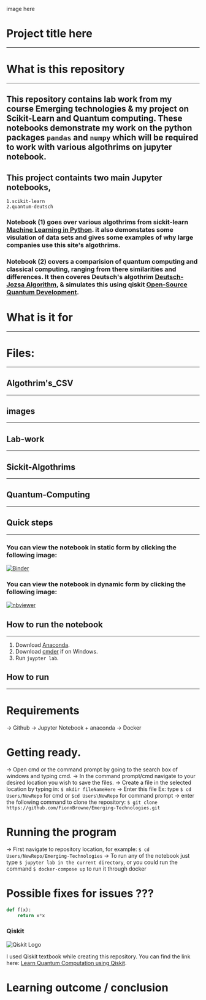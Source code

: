 image here

# Project title here
***

# What is this repository
***
## This repository contains lab work from my course Emerging technologies & my project on Scikit-Learn and Quantum computing. These notebooks demonstrate my work on the python packages `pandas` and `numpy` which will be required to work with various algothrims on jupyter notebook.


## This project containts two main Jupyter notebooks,
    1.scikit-learn
    2.quantum-deutsch
    
### Notebook (1) goes over various algothrims from sickit-learn [Machine Learning in Python](https://scikit-learn.org/stable/index.html). it also demonstates some visulation of data sets and gives some examples of why large companies use this site's algothrims.

### Notebook (2) covers a comparision of quantum computing and classical computing, ranging from there similarities and differences. It then coveres Deutsch's algothrim [Deutsch-Jozsa Algorithm](https://qiskit.org/textbook/ch-algorithms/deutsch-jozsa.html), & simulates this using qiskit [Open-Source Quantum Development](https://qiskit.org/).

# What is it for
***




# Files:
***
## Algothrim's_CSV
***

## images
***

## Lab-work
***

## Sickit-Algothrims
***

## Quantum-Computing
***

## Quick steps
***
### You can view the notebook in static form by clicking the following image:

[![Binder](https://mybinder.org/badge_logo.svg)](https://mybinder.org/v2/gh/FionnBrowne/numpy-random/HEAD?labpath=Numpy-random.ipynb)

### You can view the notebook in dynamic form by clicking the following image:

[![nbviewer](https://raw.githubusercontent.com/jupyter/design/master/logos/Badges/nbviewer_badge.svg)](https://nbviewer.jupyter.org/github/FionnBrowne/numpy-random/blob/main/Numpy-random.ipynb)

## How to run the notebook 
***

1. Download [Anaconda]().
2. Download [cmder]() if on Windows.
3. Run `juypter lab`.

## How to run
***
# Requirements
-> Github
-> Jupyter Notebook + anaconda
-> Docker

# Getting ready.
-> Open cmd or the command prompt by going to the search box of windows and typing cmd.
-> In the command prompt/cmd navigate to your desired location you wish to save the files.
-> Create a file in the selected location by typing in: `$ mkdir fileNameHere` 
-> Enter this file Ex: type `$ cd Users/NewRepo` for cmd or `$cd Users\NewRepo` for command prompt
-> enter the following command to clone the repository: `$ git clone https://github.com/FionnBrowne/Emerging-Technologies.git`

# Running the program

-> First navigate to repository location, for example: `$ cd Users/NewRepo/Emerging-Technologies`
-> To run any of the notebook just type `$ jupyter lab in the current directory`, or you could run the command `$ docker-compose up` to run it through docker  

# Possible fixes for issues ???
```python
def f(x):
    return x*x

```

### Qiskit
![Qiskit Logo](https://qiskit.org/textbook/assets/images/logo_qiskit_purple_new.svg)

I used Qiskit textbook while creating this repository. You can find the link here: [Learn Quantum Computation using Qiskit](https://qiskit.org/textbook/preface.html).

# Learning outcome / conclusion


